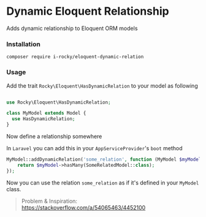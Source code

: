 # Dynamic Eloquent Relationship

Adds dynamic relationship to Eloquent ORM models

### Installation

`composer require i-rocky/eloquent-dynamic-relation`

### Usage

Add the trait `Rocky\Eloquent\HasDynamicRelation` to your model as following

```PHP

use Rocky\Eloquent\HasDynamicRelation;

class MyModel extends Model {
  use HasDynamicRelation;
}
```

Now define a relationship somewhere

In `Laravel` you can add this in your `AppServiceProvider`'s `boot` method

```PHP
MyModel::addDynamicRelation('some_relation', function (MyModel $myModel) {
    return $myModel->hasMany(SomeRelatedModel::class);
});
```


Now you can use the relation `some_relation` as if it's defined in your `MyModel` class.

> Problem & Inspiration: https://stackoverflow.com/a/54065463/4452100
